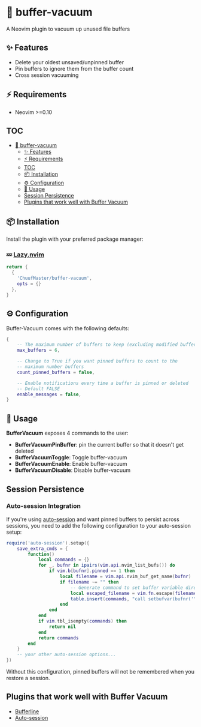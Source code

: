 # 🧹 buffer-vacuum

A Neovim plugin to vacuum up unused file buffers

## ✨ Features

- Delete your oldest unsaved/unpinned buffer
- Pin buffers to ignore them from the buffer count
- Cross session vacuuming

## ⚡️ Requirements

- Neovim >=0.10

## TOC

- [🧹 buffer-vacuum](<#-buffer-vacuum>)
  - [✨ Features](<#-features>)
  - [⚡️ Requirements](<#%EF%B8%8F-requirements>)
  - [TOC](<#toc>)
  - [📦 Installation](<#-installation>)
  - [⚙️ Configuration](<#%EF%B8%8F-configuration>)
  - [🚀 Usage](<#-usage>)
  - [Session Persistence](<#session-persistence>)
  - [Plugins that work well with Buffer Vacuum](<#plugins-that-work-well-with-buffer-vacuum>)

## 📦 Installation

Install the plugin with your preferred package manager:

### 💤 [Lazy.nvim](https://github/folke/lazy.nvim)

```lua
return {
  {
    'ChuufMaster/buffer-vacuum',
    opts = {}
  },
}
```

## ⚙️ Configuration

Buffer-Vacuum comes with the following defaults:

```lua
{
    -- The maximum number of buffers to keep (excluding modified buffer)
    max_buffers = 6,

    -- Change to True if you want pinned buffers to count to the
    -- maximum number buffers
    count_pinned_buffers = false,

    -- Enable notifications every time a buffer is pinned or deleted
    -- Default FALSE
    enable_messages = false,
}
```

## 🚀 Usage

**BufferVacuum** exposes 4 commands to the user:

- **BufferVacuumPinBuffer**: pin the current buffer so that it doesn't get
  deleted
- **BufferVacuumToggle**: Toggle buffer-vacuum
- **BufferVacuumEnable**: Enable buffer-vacuum
- **BufferVacuumDisable**: Disable buffer-vacuum

## Session Persistence

### Auto-session Integration

If you're using [auto-session](https://github.com/rmagatti/auto-session) and want pinned buffers to persist across sessions, you need to add the following configuration to your auto-session setup:

```lua
require('auto-session').setup({
    save_extra_cmds = {
        function()
            local commands = {}
            for _, bufnr in ipairs(vim.api.nvim_list_bufs()) do
                if vim.b[bufnr].pinned == 1 then
                    local filename = vim.api.nvim_buf_get_name(bufnr)
                    if filename ~= "" then
                        -- Generate command to set buffer variable directly
                        local escaped_filename = vim.fn.escape(filename, "'\\")
                        table.insert(commands, "call setbufvar(bufnr('" .. escaped_filename .. "'), 'pinned', 1)")
                    end
                end
            end
            if vim.tbl_isempty(commands) then
                return nil
            end
            return commands
        end
    }
    -- your other auto-session options...
})
```

Without this configuration, pinned buffers will not be remembered when you restore a session.

## Plugins that work well with Buffer Vacuum

- [Bufferline](https://github.com/akinsho/bufferline.nvim)
- [Auto-session](https://github.com/rmagatti/auto-session?tab=readme-ov-file)
